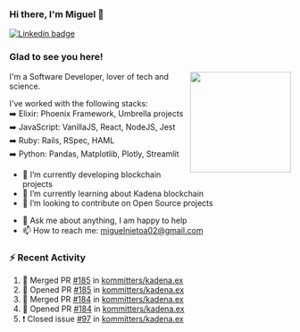 ### Hi there, I'm Miguel 👋

<a href="https://linkedin.com/in/miguelnietoa/" target="_blank" rel="noopener noreferrer">
  <img src="https://img.shields.io/badge/-LinkedIn-0e76a8?style=flat-square&logo=Linkedin&logoColor=white" alt="Linkedin badge">
</a>
<!-- [![Website Badge](https://img.shields.io/badge/Website-3b5998?style=flat-square&logo=google-chrome&logoColor=white)](#notavailablenow#) 

<img src="https://i.imgur.com/tbrLrt5.gif" width=400 alt="Coding GIF" align="right"/>
-->


### Glad to see you here!
<a href="https://github.com/miguelnietoa"><img src="https://github-readme-stats.vercel.app/api?username=miguelnietoa&show_icons=true&hide_border=true&count_private=true&include_all_commits=true&theme=tokyonight" height="180em" align="right"/></a>
I'm a Software Developer, lover of tech and science. 

I've worked with the following stacks:\
➡️ Elixir: Phoenix Framework, Umbrella projects\
➡️ JavaScript: VanillaJS, React, NodeJS, Jest\
➡️ Ruby: Rails, RSpec, HAML\
➡️ Python: Pandas, Matplotlib, Plotly, Streamlit

- 🔭 I’m currently developing blockchain projects
- 🌱 I’m currently learning about Kadena blockchain
- 👯 I’m looking to contribute on Open Source projects
<!-- 
- 😄 I just finished a Machine Learning course! 
- 🤔 I’m looking for help with ...
-->
- 💬 Ask me about anything, I am happy to help
- 📫 How to reach me: miguelnietoa02@gmail.com


### ⚡ Recent Activity

<!--START_SECTION:activity-->
1. 🎉 Merged PR [#185](https://github.com/kommitters/kadena.ex/pull/185) in [kommitters/kadena.ex](https://github.com/kommitters/kadena.ex)
2. 💪 Opened PR [#185](https://github.com/kommitters/kadena.ex/pull/185) in [kommitters/kadena.ex](https://github.com/kommitters/kadena.ex)
3. 🎉 Merged PR [#184](https://github.com/kommitters/kadena.ex/pull/184) in [kommitters/kadena.ex](https://github.com/kommitters/kadena.ex)
4. 💪 Opened PR [#184](https://github.com/kommitters/kadena.ex/pull/184) in [kommitters/kadena.ex](https://github.com/kommitters/kadena.ex)
5. ❗️ Closed issue [#97](https://github.com/kommitters/kadena.ex/issues/97) in [kommitters/kadena.ex](https://github.com/kommitters/kadena.ex)
<!--END_SECTION:activity-->
